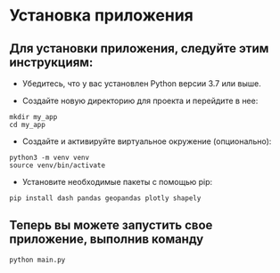 # Установка приложения
## Для установки приложения, следуйте этим инструкциям:

* Убедитесь, что у вас установлен Python версии 3.7 или выше.

* Создайте новую директорию для проекта и перейдите в нее:
```
mkdir my_app
cd my_app
```
* Создайте и активируйте виртуальное окружение (опционально):
```
python3 -m venv venv
source venv/bin/activate
```
* Установите необходимые пакеты с помощью pip:
```
pip install dash pandas geopandas plotly shapely
```
## Теперь вы можете запустить свое приложение, выполнив команду 
```python main.py```
